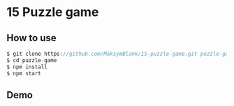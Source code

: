 # 15 Puzzle game

## How to use
```js
$ git clone https://github.com/MaksymBlank/15-puzzle-game.git puzzle-game
$ cd puzzle-game
$ npm install
$ npm start
```

## Demo
